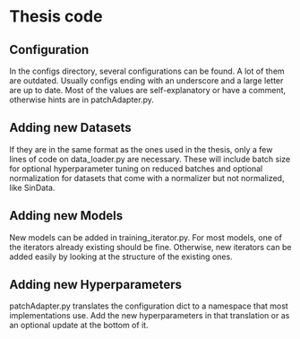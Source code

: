 # Thesis code

## Configuration
In the configs directory, several configurations can be found.
A lot of them are outdated. Usually configs ending with an underscore and a large letter are up to date.
Most of the values are self-explanatory or have a comment, otherwise hints are in patchAdapter.py.

## Adding new Datasets
If they are in the same format as the ones used in the thesis, only a few lines of code on data_loader.py are necessary.
These will include batch size for optional hyperparameter tuning on reduced batches and optional normalization for datasets that come with a normalizer but not normalized, like SinData.

## Adding new Models
New models can be added in training_iterator.py. For most models, one of the iterators already existing should be fine.
Otherwise, new iterators can be added easily by looking at the structure of the existing ones.

## Adding new Hyperparameters
patchAdapter.py translates the configuration dict to a namespace that most implementations use.
Add the new hyperparameters in that translation or as an optional update at the bottom of it.



